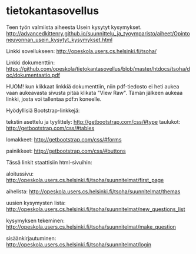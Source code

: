 # tietokantasovellus

Teen työn valmiista aiheesta Usein kysytyt kysymykset. 
http://advancedkittenry.github.io/suunnittelu_ja_tyoymparisto/aiheet/Opintoneuvonnan_usein_kysytyt_kysymykset.html

Linkki sovellukseen: http://opeskola.users.cs.helsinki.fi/tsoha/

Linkki dokumenttiin: https://github.com/opeskola/tietokantasovellus/blob/master/htdocs/tsoha/doc/dokumentaatio.pdf

HUOM! kun klikkaat linkkiä dokumenttiin, niin pdf-tiedosto ei
heti aukea vaan aukeavasta sivusta pitää klikata "View Raw". Tämän jälkeen
aukeaa linkki, josta voi tallentaa pdf:n koneelle.


Hyödyllisiä Bootstrap-linkkejä:

tekstin asettelu ja tyylittely: http://getbootstrap.com/css/#type
taulukot: http://getbootstrap.com/css/#tables

lomakkeet: http://getbootstrap.com/css/#forms

painikkeet: http://getbootstrap.com/css/#buttons



Tässä linkit staattisiin html-sivuihin:

aloitussivu: http://opeskola.users.cs.helsinki.fi/tsoha/suunnitelmat/first_page

aihelista: http://opeskola.users.cs.helsinki.fi/tsoha/suunnitelmat/themas

uusien kysymysten lista: http://opeskola.users.cs.helsinki.fi/tsoha/suunnitelmat/new_questions_list

kysymyksen tekeminen: http://opeskola.users.cs.helsinki.fi/tsoha/suunnitelmat/make_question

sisäänkirjautuminen: http://opeskola.users.cs.helsinki.fi/tsoha/suunnitelmat/login


